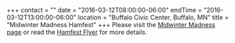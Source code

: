 +++
contact = ""
date = "2016-03-12T08:00:00-06:00"
endTime = "2016-03-12T13:00:00-06:00"
location = "Buffalo Civic Center, Buffalo, MN"
title = "Midwinter Madness Hamfest"
+++
Please visit the [Midwinter Madness page](http://k0ltc.org/mwm.html) or read
the [Hamfest Flyer](http://k0ltc.org/content/Mailer-16.pdf) for more details.

